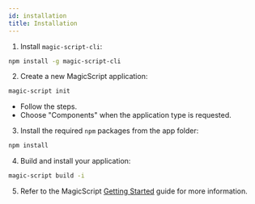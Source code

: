 ```yaml
---
id: installation
title: Installation
---
```


1. Install `magic-script-cli`:

```bash
npm install -g magic-script-cli
```

2. Create a new MagicScript application:

```bash
magic-script init
```

- Follow the steps.
- Choose "Components" when the application type is requested.

3. Install the required `npm` packages from the app folder:

```bash
npm install
```

4. Build and install your application:

```bash
magic-script build -i
```

5. Refer to the MagicScript [Getting Started](https://www.magicscript.org/docs/getting-started) guide for more information.

